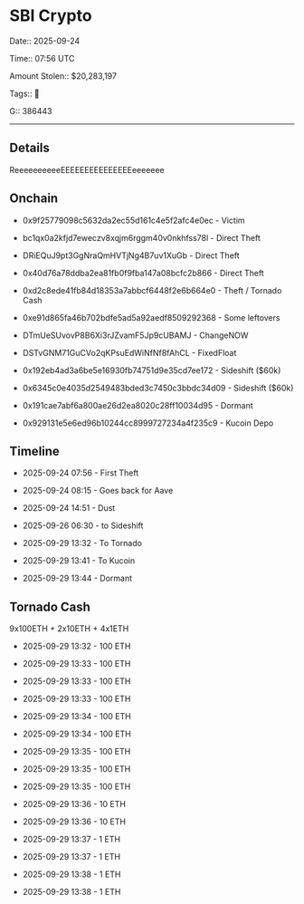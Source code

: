 # SBI Crypto

Date:: 2025-09-24

Time:: 07:56 UTC

Amount Stolen:: $20,283,197

Tags:: 🔑

G:: 386443

---

## Details

ReeeeeeeeeeEEEEEEEEEEEEEEEeeeeeee


## Onchain

- 0x9f25779098c5632da2ec55d161c4e5f2afc4e0ec - Victim

- bc1qx0a2kfjd7eweczv8xqjm6rggm40v0nkhfss78l - Direct Theft

- DRiEQuJ9pt3GgNraQmHVTjNg4B7uv1XuGb - Direct Theft

- 0x40d76a78ddba2ea81fb0f9fba147a08bcfc2b866 - Direct Theft

- 0xd2c8ede41fb84d18353a7abbcf6448f2e6b664e0 - Theft / Tornado Cash

- 0xe91d865fa46b702bdfe5ad5a92aedf8509292368 - Some leftovers

- DTmUeSUvovP8B6Xi3rJZvamF5Jp9cUBAMJ - ChangeNOW

- DSTvGNM71GuCVo2qKPsuEdWiNfNf8fAhCL - FixedFloat 

- 0x192eb4ad3a6be5e16930fb74751d9e35cd7ee172 - Sideshift ($60k)

- 0x6345c0e4035d2549483bded3c7450c3bbdc34d09 - Sideshift ($60k)

- 0x191cae7abf6a800ae26d2ea8020c28ff10034d95 - Dormant

- 0x929131e5e6ed96b10244cc8999727234a4f235c9 - Kucoin Depo


## Timeline

- 2025-09-24 07:56 - First Theft

- 2025-09-24 08:15 - Goes back for Aave

- 2025-09-24 14:51 - Dust

- 2025-09-26 06:30 - to Sideshift

- 2025-09-29 13:32 - To Tornado 

- 2025-09-29 13:41 - To Kucoin

- 2025-09-29 13:44 - Dormant




## Tornado Cash

9x100ETH + 2x10ETH + 4x1ETH

- 2025-09-29 13:32 - 100 ETH

- 2025-09-29 13:33 - 100 ETH

- 2025-09-29 13:33 - 100 ETH

- 2025-09-29 13:33 - 100 ETH

- 2025-09-29 13:34 - 100 ETH

- 2025-09-29 13:34 - 100 ETH

- 2025-09-29 13:35 - 100 ETH

- 2025-09-29 13:35 - 100 ETH

- 2025-09-29 13:35 - 100 ETH

- 2025-09-29 13:36 - 10 ETH

- 2025-09-29 13:36 - 10 ETH

- 2025-09-29 13:37 - 1 ETH

- 2025-09-29 13:37 - 1 ETH

- 2025-09-29 13:38 - 1 ETH

- 2025-09-29 13:38 - 1 ETH
